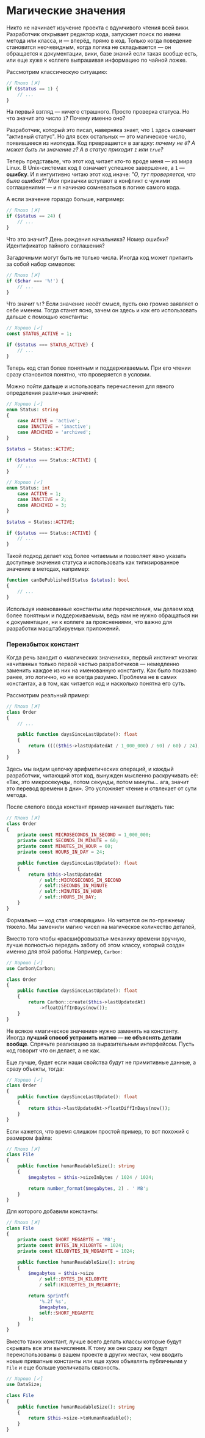 # Магические значения

Никто не начинает изучение проекта с вдумчивого чтения всей вики. 
Разработчик открывает редактор кода, запускает поиск по имени метода или класса, и — вперёд, прямо в код. 
Только когда поведение становится неочевидным, когда логика не складывается — он обращается к документации, вики, базе знаний если такая вообще есть, или еще хуже к коллеге выпрашивая информацию по чайной ложке.

<div style="page-break-after: always;"></div>

Рассмотрим классическую ситуацию:

```php
// Плохо [✗]
if ($status == 1) {
    // ...
}
```

На первый взгляд — ничего страшного. Просто проверка статуса.
Но что значит это число `1`? Почему именно оно?

Разработчик, который это писал, наверняка знает, что `1` здесь означает "активный статус".
Но для всех остальных — это магическое число, появившееся из ниоткуда.
Код превращается в загадку: *почему не `0`? А может быть ли значение `2`? А в статус приходит `1` или `true`?*

Теперь представьте, что этот код читает кто-то вроде меня — из мира Linux.
В Unix-системах код `0` означает успешное завершение, а `1` — **ошибку**.
И я интуитивно читаю этот код иначе: *"О, тут проверяется, что была ошибка?"*
Мои привычки вступают в конфликт с чужими соглашениями — и я начинаю сомневаться в логике самого кода.

<div style="page-break-after: always;"></div>

А если значение гораздо больше, например:

```php
// Плохо [✗]
if ($status == 24) {
    // ...
}
```

Что это значит? День рождения начальника? Номер ошибки? Идентификатор тайного соглашения?

Загадочными могут быть не только числа. Иногда код может притаить за собой набор символов:

```php
// Плохо [✗]
if ($char === '%!') {
    // ...
}
```

Что значит `%!`? Если значение несёт смысл, пусть оно громко заявляет о себе именем. Тогда станет ясно, зачем он здесь и как его использовать дальше с помощью константы:

```php
// Хорошо [✓]
const STATUS_ACTIVE = 1;

if ($status === STATUS_ACTIVE) {
    // ...
}
```

Теперь код стал более понятным и поддерживаемым. 
При его чтении сразу становится понятно, что проверяется в условии.

Можно пойти дальше и использовать перечисления для явного определения различных значений:

```php
// Хорошо [✓]
enum Status: string
{
    case ACTIVE = 'active';
    case INACTIVE = 'inactive';
    case ARCHIVED = 'archived';
}

$status = Status::ACTIVE;

if ($status === Status::ACTIVE) {
    // ...
}
```

```php
// Хорошо [✓]
enum Status: int
    case ACTIVE = 1;
    case INACTIVE = 2;
    case ARCHIVED = 3;
}

$status = Status::ACTIVE;

if ($status === Status::ACTIVE) {
    // ...
}
```

Такой подход делает код более читаемым и позволяет явно указать доступные значения статуса и использовать как типизированное значение в методах, например:

```php
function canBePublished(Status $status): bool
{
    // ...
}
```

Используя именованные константы или перечисления, мы делаем код более понятным и поддерживаемым, ведь нам не нужно обращаться ни к документации, ни к коллеге за прояснениями, что важно для разработки масштабируемых приложений.


### Переизбыток констант

Когда речь заходит о «магических значениях», первый инстинкт многих начитанных только первой частью разработчиков — немедленно заменить каждое из них на именованную константу. 
Как было показано ранее, это логично, но не всегда разумно. Проблема не в самих константах, а в том, как читается код и насколько понятна его суть.

Рассмотрим реальный пример:

```php
// Плохо [✗]
class Order
{
    // ...

    public function daysSinceLastUpdate(): float
    {
        return (((($this->lastUpdatedAt / 1_000_000) / 60) / 60) / 24);
    }
}
```

Здесь мы видим цепочку арифметических операций, и каждый разработчик, читающий этот код, вынужден мысленно раскручивать её:
 «Так, это микросекунды, потом секунды, потом минуты... ага, значит это перевод времени в дни». 
Это усложняет чтение и отвлекает от сути метода.


После слепого ввода констант пример начинает выглядеть так:
```php
// Плохо [✗]
class Order
{
    private const MICROSECONDS_IN_SECOND = 1_000_000;
    private const SECONDS_IN_MINUTE = 60;
    private const MINUTES_IN_HOUR = 60;
    private const HOURS_IN_DAY = 24;

    public function daysSinceLastUpdate(): float
    {
        return $this->lastUpdatedAt
            / self::MICROSECONDS_IN_SECOND
            / self::SECONDS_IN_MINUTE
            / self::MINUTES_IN_HOUR
            / self::HOURS_IN_DAY;
    }
}
```

Формально — код стал «говорящим». Но читается он по-прежнему тяжело. Мы заменили магию чисел на магическое количество деталей,

Вместо того чтобы «расшифровывать» механику времени вручную, лучше полностью передать заботу об этом классу, который создан именно для этой работы. 
Например, `Carbon`:

```php
// Хорошо [✓]
use Carbon\Carbon;

class Order
{
    public function daysSinceLastUpdate(): float
    {
        return Carbon::create($this->lastUpdatedAt)
            ->floatDiffInDays(now());
    }
}
```

Не всякое «магическое значение» нужно заменять на константу. Иногда **лучший способ устранить магию — не объяснять детали вообще**. Спрячьте реализацию за выразительным интерфейсом. Пусть код говорит что он делает, а не как.

Еще лучше, будет если наши свойства будут не примитивные данные, а сразу объекты, тогда:

```php
// Хорошо [✓]
class Order
{
    public function daysSinceLastUpdate(): float
    {
        return $this->lastUpdatedAt->floatDiffInDays(now());
    }
}
```

Если кажется, что время слишком простой пример, то вот похожий с размером файла:

```php
// Плохо [✗]
class File
{
    public function humanReadableSize(): string
    {
        $megabytes = $this->sizeInBytes / 1024 / 1024;

        return number_format($megabytes, 2) . ' MB';
    }
}
```

<div style="page-break-after: always;"></div>

Для которого добавили константы:

```php
// Плохо [✗]
class File
{
    private const SHORT_MEGABYTE = 'MB';
    private const BYTES_IN_KILOBYTE = 1024;
    private const KILOBYTES_IN_MEGABYTE = 1024;

    public function humanReadableSize(): string
    {
        $megabytes = $this->size
            / self::BYTES_IN_KILOBYTE
            / self::KILOBYTES_IN_MEGABYTE;

        return sprintf(
            '%.2f %s', 
            $megabytes,
            self::SHORT_MEGABYTE
        );
    }
}
```

Вместо таких констант, лучше всего делать классы которые будут скрывать все эти вычисления. 
К тому же они сразу же будут переиспользованы в вашем проекте в других местах, чем вводить новые приватные константы или еще хуже объявлять публичными у `File` и еще больше увеличивать связность.


```php
// Хорошо [✓]
use DataSize;

class File
{
    public function humanReadableSize(): string
    {
        return $this->size->toHumanReadable();
    }
}
```
